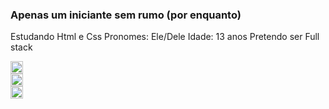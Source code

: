 ### Apenas um iniciante sem rumo (por enquanto)

Estudando Html e Css 
Pronomes: Ele/Dele 
Idade: 13 anos 
Pretendo ser Full stack




<div>
  <a href="https://www.instagram.com/cring0lao/" target="_blank">
    <img src="https://upload.wikimedia.org/wikipedia/commons/thumb/a/a5/Instagram_icon.png/600px-Instagram_icon.png" style="width: 20px; height: 20px;">
  </a>
</div>

<div>
  <a href="https://www.youtube.com/channel/UCxSs5l55y33e-YcvfIDn_nw" target="_blank">
    <img src="https://upload.wikimedia.org/wikipedia/commons/7/72/YouTube_social_white_square_%282017%29.svg" style=" width: 20px; height: 20px;"/>
    </a>
</div>

<div>
 <a href="https://chat.openai.com/" target="_blank" >
<img src="https://upload.wikimedia.org/wikipedia/commons/0/04/ChatGPT_logo.svg" style=" width: 20px; height 20px;">
</a>
</div>
